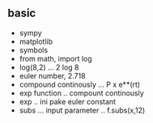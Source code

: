 ## basic
- sympy
- matplotlib
- symbols
- from math, import log
- log(8,2) ... 2 log 8
- euler number, 2.718
- compound continously ... P x e**(rt)
- exp function .. compount continously
- exp .. ini pake euler constant
- subs ... input parameter .. f.subs(x,12)
